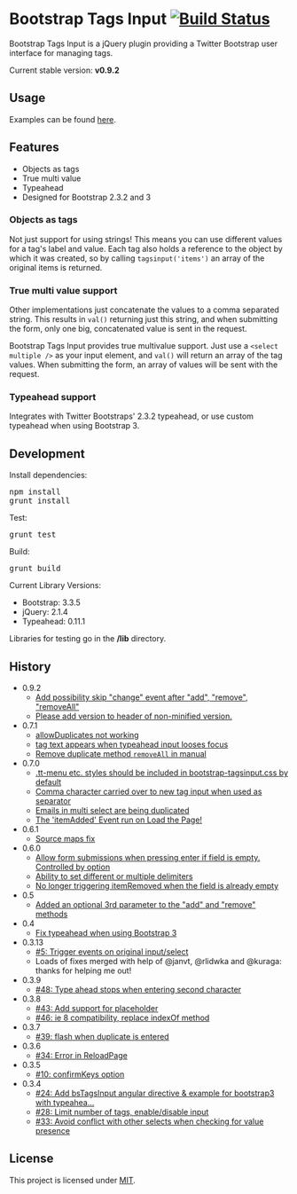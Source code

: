 # Bootstrap Tags Input [![Build Status](https://travis-ci.org/bootstrap-tagsinput/bootstrap-tagsinput.svg?branch=master)](https://travis-ci.org/bootstrap-tagsinput/bootstrap-tagsinput)

Bootstrap Tags Input is a jQuery plugin providing a Twitter Bootstrap user interface for managing tags.

Current stable version: **v0.9.2**

## Usage

Examples can be found [here](http://bootstrap-tagsinput.github.io/bootstrap-tagsinput/examples/).

## Features

-   Objects as tags
-   True multi value
-   Typeahead
-   Designed for Bootstrap 2.3.2 and 3

### Objects as tags

Not just support for using strings! This means you can use different values
for a tag's label and value. Each tag also holds a reference to the object
by which it was created, so by calling <code>tagsinput('items')</code> an
array of the original items is returned.

### True multi value support

Other implementations just concatenate the values to a comma separated string.
This results in <code>val()</code> returning just this string, and when
submitting the form, only one big, concatenated value is sent in the request.

Bootstrap Tags Input provides true multivalue support. Just use a
<code>&lt;select multiple /&gt;</code> as your input element, and
<code>val()</code> will return an array of the tag values. When submitting the
form, an array of values will be sent with the request.

### Typeahead support

Integrates with Twitter Bootstraps' 2.3.2 typeahead, or use custom typeahead when using Bootstrap 3.

## Development

Install dependencies:

<pre>
npm install
grunt install
</pre>

Test:

<pre>
grunt test
</pre>

Build:

<pre>
grunt build
</pre>

Current Library Versions:

-   Bootstrap: 3.3.5
-   jQuery: 2.1.4
-   Typeahead: 0.11.1

Libraries for testing go in the **/lib** directory.

## History

-   0.9.2
    -   [Add possibility skip "change" event after "add", "remove", "removeAll"](https://github.com/bootstrap-tagsinput/bootstrap-tagsinput/pull/429)
    -   [Please add version to header of non-minified version.](https://github.com/bootstrap-tagsinput/bootstrap-tagsinput/issues/438)
-   0.7.1
    -   [allowDuplicates not working](https://github.com/bootstrap-tagsinput/bootstrap-tagsinput/issues/419)
    -   [tag text appears when typeahead input looses focus](https://github.com/bootstrap-tagsinput/bootstrap-tagsinput/issues/386)
    -   [Remove duplicate method `removeAll` in manual](https://github.com/bootstrap-tagsinput/bootstrap-tagsinput/pull/427)
-   0.7.0
    -   [.tt-menu etc. styles should be included in bootstrap-tagsinput.css by default](https://github.com/bootstrap-tagsinput/bootstrap-tagsinput/issues/426)
    -   [Comma character carried over to new tag input when used as separator](https://github.com/bootstrap-tagsinput/bootstrap-tagsinput/issues/422)
    -   [Emails in multi select are being duplicated](https://github.com/bootstrap-tagsinput/bootstrap-tagsinput/issues/399)
    -   [The 'itemAdded' Event run on Load the Page!](https://github.com/bootstrap-tagsinput/bootstrap-tagsinput/issues/369)
-   0.6.1
    -   [Source maps fix](https://github.com/bootstrap-tagsinput/bootstrap-tagsinput/issues/371)
-   0.6.0
    -   [Allow form submissions when pressing enter if field is empty. Controlled by option](https://github.com/bootstrap-tagsinput/bootstrap-tagsinput/issues/368)
    -   [Ability to set different or multiple delimiters](https://github.com/bootstrap-tagsinput/bootstrap-tagsinput/issues/397)
    -   [No longer triggering itemRemoved when the field is already empty](https://github.com/bootstrap-tagsinput/bootstrap-tagsinput/issues/405)
-   0.5
    -   [Added an optional 3rd parameter to the "add" and "remove" methods](https://github.com/bootstrap-tagsinput/bootstrap-tagsinput/pull/298)
-   0.4
    -   [Fix typeahead when using Bootstrap 3](https://github.com/bootstrap-tagsinput/bootstrap-tagsinput/pull/73)
-   0.3.13
    -   [#5: Trigger events on original input/select](https://github.com/bootstrap-tagsinput/bootstrap-tagsinput/issues/5)
    -   Loads of fixes merged with help of @janvt, @rlidwka and @kuraga: thanks for helping me out!
-   0.3.9
    -   [#48: Type ahead stops when entering second character](https://github.com/bootstrap-tagsinput/bootstrap-tagsinput/issues/48)
-   0.3.8
    -   [#43: Add support for placeholder](https://github.com/bootstrap-tagsinput/bootstrap-tagsinput/pull/43)
    -   [#46: ie 8 compatibility, replace indexOf method](https://github.com/bootstrap-tagsinput/bootstrap-tagsinput/pull/46)
-   0.3.7
    -   [#39: flash when duplicate is entered](https://github.com/bootstrap-tagsinput/bootstrap-tagsinput/issues/39)
-   0.3.6
    -   [#34: Error in ReloadPage](https://github.com/bootstrap-tagsinput/bootstrap-tagsinput/issues/34)
-   0.3.5
    -   [#10: confirmKeys option](https://github.com/bootstrap-tagsinput/bootstrap-tagsinput/issues/10)
-   0.3.4
    -   [#24: Add bsTagsInput angular directive & example for bootstrap3 with typeahea...](https://github.com/bootstrap-tagsinput/bootstrap-tagsinput/pull/24)
    -   [#28: Limit number of tags, enable/disable input](https://github.com/bootstrap-tagsinput/bootstrap-tagsinput/pull/28)
    -   [#33: Avoid conflict with other selects when checking for value presence](https://github.com/bootstrap-tagsinput/bootstrap-tagsinput/pull/33)

## License

This project is licensed under [MIT](https://raw.github.com/bootstrap-tagsinput/bootstrap-tagsinput/master/LICENSE "Read more about the MIT license").

